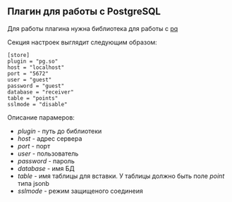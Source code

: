 ## Плагин для работы с PostgreSQL

Для работы плагина нужна библиотека для работы с [pq](github.com/lib/pq)

Секция настроек выглядит следующим образом:

```
[store]
plugin = "pg.so"
host = "localhost"
port = "5672"
user = "guest"
password = "guest"
database = "receiver"
table = "points"
sslmode = "disable"

```

Описание парамеров:

- *plugin* - путь до библиотеки
- *host* - адрес сервера
- *port* - порт
- *user* - пользователь
- *password* - пароль
- *database* - имя БД
- *table* - имя таблицы для вставки. У таблицы должно быть поле *point* типа jsonb
- *sslmode* - режим защищеного соединеия

